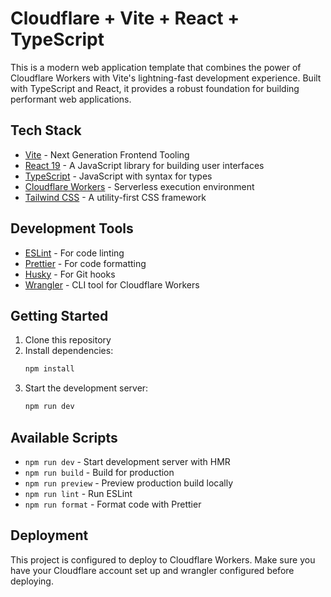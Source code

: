 # Cloudflare + Vite + React + TypeScript

This is a modern web application template that combines the power of Cloudflare Workers with Vite's lightning-fast development experience. Built with TypeScript and React, it provides a robust foundation for building performant web applications.

## Tech Stack

- [Vite](https://vitejs.dev/) - Next Generation Frontend Tooling
- [React 19](https://react.dev/) - A JavaScript library for building user interfaces
- [TypeScript](https://www.typescriptlang.org/) - JavaScript with syntax for types
- [Cloudflare Workers](https://workers.cloudflare.com/) - Serverless execution environment
- [Tailwind CSS](https://tailwindcss.com/) - A utility-first CSS framework

## Development Tools

- [ESLint](https://eslint.org/) - For code linting
- [Prettier](https://prettier.io/) - For code formatting
- [Husky](https://typicode.github.io/husky/) - For Git hooks
- [Wrangler](https://developers.cloudflare.com/workers/wrangler/) - CLI tool for Cloudflare Workers

## Getting Started

1. Clone this repository
2. Install dependencies:
    ```bash
    npm install
    ```
3. Start the development server:
    ```bash
    npm run dev
    ```

## Available Scripts

- `npm run dev` - Start development server with HMR
- `npm run build` - Build for production
- `npm run preview` - Preview production build locally
- `npm run lint` - Run ESLint
- `npm run format` - Format code with Prettier

## Deployment

This project is configured to deploy to Cloudflare Workers. Make sure you have your Cloudflare account set up and wrangler configured before deploying.
